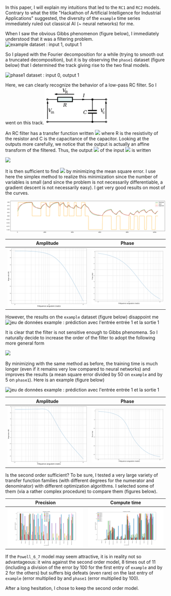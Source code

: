 In this paper, I will explain my intuitions that led to the `RC1` and `RC2` models. Contrary to what the title "Hackathon of Artificial Intelligence for Industrial Applications" suggested, the diversity of the `example` time series immediately ruled out classical AI (~ neural networks) for me.

When I saw the obvious Gibbs phenomenon (figure below), I immediately understood that it was a filtering problem.![`example` dataset : input 1, output
1](res/gibbs_phenomenom.png)

So I played with the Fourier decomposition for a while (trying to smooth out a truncated decomposition), but it is by observing the `phase1` dataset (figure below) that I determined the track giving rise to the two final models.

![`phase1` dataset : input 0, output
1](res/capacitor.png)

Here, we can clearly recognize the behavior of a low-pass RC filter. So I went on this track.<img src="res/rc_circuit.png" alt="RC Filter (source:
Wikipedia)" style="zoom:20%;" />

An RC filter has a transfer function written <img src="https://render.githubusercontent.com/render/math?math=H_{R,C}(z) = \frac{RCz}{1 + RCz}"> where R is the resistivity of the resistor and C is the capacitance of the
capacitor.
Looking at the outputs more carefully, we notice that the output is actually an affine transform of the filtered. Thus, the output <img src="https://render.githubusercontent.com/render/math?math=Y_{i,j}">
of the input <img src="https://render.githubusercontent.com/render/math?math=X_i"> is written

<img src="https://render.githubusercontent.com/render/math?math=Y_{i,j} = a_{i,j} \times \text{filter}(H_{R_{i,j},C_{i,j}}, X_i) + b_{i,j}">

It is then sufficient to find <img src="https://render.githubusercontent.com/render/math?math=\theta_{i,j} = (a_{i,j},b_{i,j},R_{i,j},C_{i,j})"> by minimizing the mean square error. I use here the simplex method to realize this minimization since the number of variables is small (and since the problem is not necessarily differentiable, a gradient descent is not necessarily easy). I get very good results on most of the curves.

![`phase1` dataset : prediction with input 0 and output 1](res/capacitor_rc1.png)

|                          Amplitude                          |                          Phase                          |
| :---------------------------------------------------------: | :-----------------------------------------------------: |
| ![En amplitude](res/rc1_bode_m.png) | ![En phase](res/rc1_bode_p.png) |



However, the results on the `example` dataset (figure below) disappoint me![jeu de données `example` : prédiction avec l'entrée entrée 1 et la
sortie 1](res/gibbs_rc1.png)

It is clear that the filter is not sensitive enough to Gibbs phenomena. So I naturally decide to increase the order of the filter to
adopt the following more general form

<img src="https://render.githubusercontent.com/render/math?math=H_{C_1, C_2, C_3, C_4, C_5}(z) = \frac{C_1 z + C_2}{C_3 z^2 + C_4 z + C_5}">

By minimizing with the same method as before, the training time is much longer (even if it remains very low compared to neural networks) and improves the results (a mean square error divided by 50 on `example` and by 5 on `phase1`). Here is an example (figure below)

![jeu de données `example` : prédiction avec l'entrée entrée 1 et la
sortie 1](res/gibbs_rc2.png)

|                          Amplitude                          |                          Phase                          |
| :---------------------------------------------------------: | :-----------------------------------------------------: |
| ![En amplitude](res/rc2_bode_m.png)| ![En phase](res/rc2_bode_p.png) |



Is the second order sufficient? To be sure, I tested a very large variety of transfer function families (with different degrees for the numerator and denominator) with different optimization algorithms. I selected some of them (via a rather complex procedure) to compare them (figures below).

|                       Precision                        |                         Compute time                         |
| :----------------------------------------------------: | :----------------------------------------------------------: |
| ![En précision](res/loss.png) | ![En temps d'entraînement](res/time.png) |

If the `Powell_6_7` model may seem attractive, it is in reality not so advantageous: it wins against the second order model, 8 times
out of 11 (including a division of the error by 100 for the first entry of `example` and by 2 for the others) but suffers big defeats (even rare) on the last entry of `example` (error multiplied by and `phase1` (error multiplied by 100).


After a long hesitation, I chose to keep the second order model.
